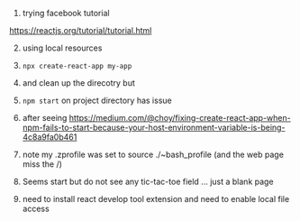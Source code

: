 1. trying facebook tutorial 

https://reactjs.org/tutorial/tutorial.html

2. using local resources 

3. ```npx create-react-app my-app```

4. and clean up the direcotry but 

5. ```npm start``` on project directory has issue

6. after seeing https://medium.com/@choy/fixing-create-react-app-when-npm-fails-to-start-because-your-host-environment-variable-is-being-4c8a9fa0b461

7. note my .zprofile was set to source ./~bash_profile (and the web page miss the /)

8.  Seems start but do not see any tic-tac-toe field ... just a blank page

9. need to install react develop tool extension and need to enable local file access



